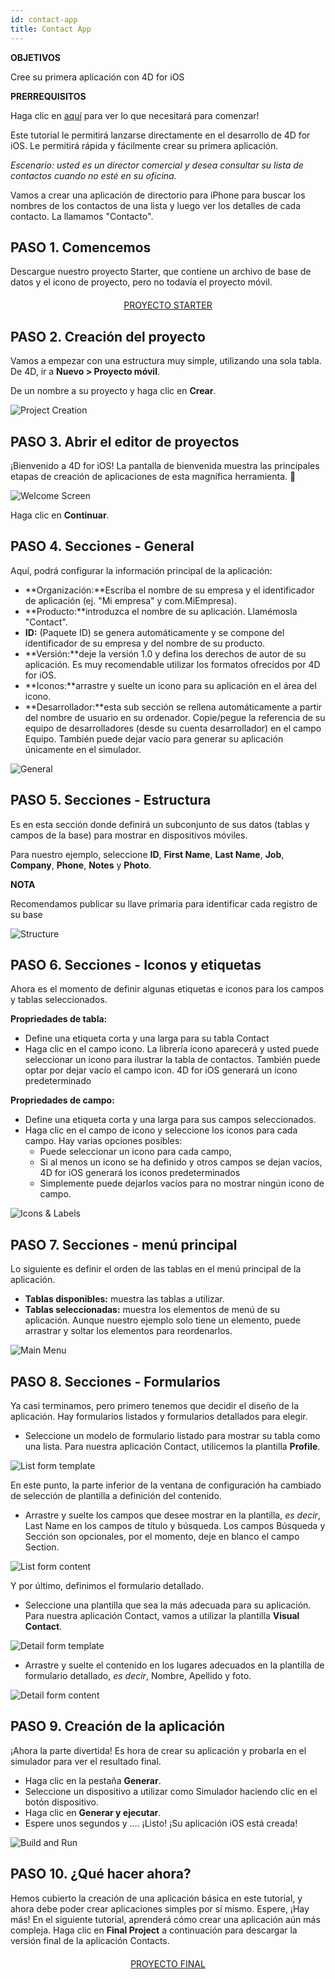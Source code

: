 ```yaml
---
id: contact-app
title: Contact App
---
```

<div class = "objectives"> 

**OBJETIVOS**

Cree su primera aplicación con 4D for iOS</div> <div class = "prerequisites"> 

**PRERREQUISITOS**

Haga clic en [aquí](prerequisites.html) para ver lo que necesitará para comenzar!</div> 

Este tutorial le permitirá lanzarse directamente en el desarrollo de 4D for iOS. Le permitirá rápida y fácilmente crear su primera aplicación.

*Escenario: usted es un director comercial y desea consultar su lista de contactos cuando no esté en su oficina.*

Vamos a crear una aplicación de directorio para iPhone para buscar los nombres de los contactos de una lista y luego ver los detalles de cada contacto. La llamamos "Contacto".

## PASO 1. Comencemos

Descargue nuestro proyecto Starter, que contiene un archivo de base de datos y el icono de proyecto, pero no todavía el proyecto móvil.

<div style="text-align: center; margin-top: 20px">
  <p>
    

<a class="button"
href="../assets/en/contact-app/ContactStarter.zip">PROYECTO STARTER</a>

  </p>
</div>

## PASO 2. Creación del proyecto

Vamos a empezar con una estructura muy simple, utilizando una sola tabla. De 4D, ir a **Nuevo > Proyecto móvil**.

De un nombre a su proyecto y haga clic en **Crear**.

![Project Creation](assets/en/contact-app/Project-creation-4D-for-iOS.png)

## PASO 3. Abrir el editor de proyectos

¡Bienvenido a 4D for iOS! La pantalla de bienvenida muestra las principales etapas de creación de aplicaciones de esta magnífica herramienta. 🙂

![Welcome Screen](assets/en/contact-app/Welcome-Screen-4D-for-iOS.png)

Haga clic en **Continuar**.

## PASO 4. Secciones - General

Aquí, podrá configurar la información principal de la aplicación:

* **Organización:**Escriba el nombre de su empresa y el identificador de aplicación (ej. "Mi empresa" y com.MiEmpresa).
* **Producto:**introduzca el nombre de su aplicación. Llamémosla "Contact".
* **ID:** (Paquete ID) se genera automáticamente y se compone del identificador de su empresa y del nombre de su producto.
* **Versión:**deje la versión 1.0 y defina los derechos de autor de su aplicación. Es muy recomendable utilizar los formatos ofrecidos por 4D for iOS.
* **Iconos:**arrastre y suelte un icono para su aplicación en el área del icono.
* **Desarrollador:**esta sub sección se rellena automáticamente a partir del nombre de usuario en su ordenador. Copie/pegue la referencia de su equipo de desarrolladores (desde su cuenta desarrollador) en el campo Equipo. También puede dejar vacío para generar su aplicación únicamente en el simulador.

![General](assets/en/contact-app/Contact-app-general-section-4D-for-iOS.png)

## PASO 5. Secciones - Estructura

Es en esta sección donde definirá un subconjunto de sus datos (tablas y campos de la base) para mostrar en dispositivos móviles.

Para nuestro ejemplo, seleccione **ID**, **First Name**, **Last Name**, **Job**, **Company**, **Phone**, **Notes** y **Photo**.<div class = "tips"> 

**NOTA**

Recomendamos publicar su llave primaria para identificar cada registro de su base</div> 

![Structure](assets/en/contact-app/Contact-app-structure-section-4D-for-iOS.png)

## PASO 6. Secciones - Iconos y etiquetas

Ahora es el momento de definir algunas etiquetas e iconos para los campos y tablas seleccionados.

**Propriedades de tabla:**

* Define una etiqueta corta y una larga para su tabla Contact
* Haga clic en el campo icono. La librería icono aparecerá y usted puede seleccionar un icono para ilustrar la tabla de contactos. También puede optar por dejar vacío el campo icon. 4D for iOS generará un icono predeterminado

**Propriedades de campo:**

* Define una etiqueta corta y una larga para sus campos seleccionados.
* Haga clic en el campo de icono y seleccione los iconos para cada campo. Hay varias opciones posibles: 
    * Puede seleccionar un icono para cada campo,
    * Si al menos un icono se ha definido y otros campos se dejan vacíos, 4D for iOS generará los iconos predeterminados
    * Simplemente puede dejarlos vacíos para no mostrar ningún icono de campo. 

![Icons & Labels](assets/en/contact-app/Contact-app-icons-labels-section-4D-for-iOS.png)

## PASO 7. Secciones - menú principal

Lo siguiente es definir el orden de las tablas en el menú principal de la aplicación.

* **Tablas disponibles:** muestra las tablas a utilizar.
* **Tablas seleccionadas:** muestra los elementos de menú de su aplicación. Aunque nuestro ejemplo solo tiene un elemento, puede arrastrar y soltar los elementos para reordenarlos.

![Main Menu](assets/en/contact-app/Contact-app-main-menu-section-4D-for-iOS.png)

## PASO 8. Secciones - Formularios

Ya casi terminamos, pero primero tenemos que decidir el diseño de la aplicación. Hay formularios listados y formularios detallados para elegir.

* Seleccione un modelo de formulario listado para mostrar su tabla como una lista. Para nuestra aplicación Contact, utilicemos la plantilla **Profile**.

![List form template](assets/en/contact-app/ListformTemplate-form-section-4D-for-iOS.png)

En este punto, la parte inferior de la ventana de configuración ha cambiado de selección de plantilla a definición del contenido.

* Arrastre y suelte los campos que desee mostrar en la plantilla, *es decir*, Last Name en los campos de título y búsqueda. Los campos Búsqueda y Sección son opcionales, por el momento, deje en blanco el campo Section.

![List form content](assets/en/contact-app/ListformContent-form-section-4D-for-iOS.png)

Y por último, definimos el formulario detallado.

* Seleccione una plantilla que sea la más adecuada para su aplicación. Para nuestra aplicación Contact, vamos a utilizar la plantilla **Visual Contact**.

![Detail form template](assets/en/contact-app/DetailformTemplate-form-section-4D-for-iOS.png)

* Arrastre y suelte el contenido en los lugares adecuados en la plantilla de formulario detallado, *es decir*, Nombre, Apellido y foto.

![Detail form content](assets/en/contact-app/DetailformContent-form-section-4D-for-iOS.png)

## PASO 9. Creación de la aplicación

¡Ahora la parte divertida! Es hora de crear su aplicación y probarla en el simulador para ver el resultado final.

* Haga clic en la pestaña **Generar**.
* Seleccione un dispositivo a utilizar como Simulador haciendo clic en el botón dispositivo.
* Haga clic en **Generar y ejecutar**.
* Espere unos segundos y …. ¡Listo! ¡Su aplicación iOS está creada!

![Build and Run](assets/en/contact-app/Build-the-app-simulator.png)

## PASO 10. ¿Qué hacer ahora?

Hemos cubierto la creación de una aplicación básica en este tutorial, y ahora debe poder crear aplicaciones simples por sí mismo. Espere, ¡Hay más! En el siguiente tutorial, aprenderá cómo crear una aplicación aún más compleja. Haga clic en **Final Project** a continuación para descargar la versión final de la aplicación Contacts.

<div style="text-align: center; margin-top: 20px; margin-bottom: 20px">
  <p>
    

<a class="button"
href="../assets/en/contact-app/ContactFinal.zip">PROYECTO FINAL</a>

  </p>
</div>